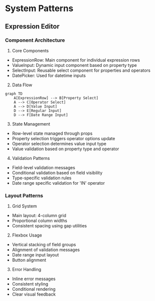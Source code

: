 # System Patterns

## Expression Editor

### Component Architecture

1. Core Components
- ExpressionRow: Main component for individual expression rows
- ValueInput: Dynamic input component based on property type
- SelectInput: Reusable select component for properties and operators
- DatePicker: Used for datetime inputs

2. Data Flow
```mermaid
graph TD
    A[ExpressionRow] --> B[Property Select]
    A --> C[Operator Select]
    A --> D[Value Input]
    D --> E[Regular Input]
    D --> F[Date Range Input]
```

3. State Management
- Row-level state managed through props
- Property selection triggers operator options update
- Operator selection determines value input type
- Value validation based on property type and operator

4. Validation Patterns
- Field-level validation messages
- Conditional validation based on field visibility
- Type-specific validation rules
- Date range specific validation for 'IN' operator

### Layout Patterns

1. Grid System
- Main layout: 4-column grid
- Proportional column widths
- Consistent spacing using gap utilities

2. Flexbox Usage
- Vertical stacking of field groups
- Alignment of validation messages
- Date range input layout
- Button alignment

3. Error Handling
- Inline error messages
- Consistent styling
- Conditional rendering
- Clear visual feedback 